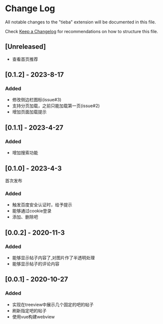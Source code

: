 # Change Log

All notable changes to the "tieba" extension will be documented in this file.

Check [Keep a Changelog](http://keepachangelog.com/) for recommendations on how to structure this file.

## [Unreleased]

- 查看首页推荐

## [0.1.2] - 2023-8-17
### Added
- 修改侧边栏图标(issue#3)
- 支持分页加载，之前只能加载第一页(issue#2)
- 增加页面加载提示

## [0.1.1] - 2023-4-27
### Added
- 增加搜索功能

## [0.1.0] - 2023-4-3
首次发布
### Added
- 触发百度安全认证时，给予提示
- 能够通过cookie登录
- 添加、删除吧

## [0.0.2] - 2020-11-3
### Added
- 能够显示帖子内容了,对图片作了半透明处理
- 能够显示帖子的评论内容

## [0.0.1] - 2020-10-27
### Added
- 实现在treeview中展示几个固定的吧的帖子
- 刷新指定吧的帖子
- 使用vue构建webview